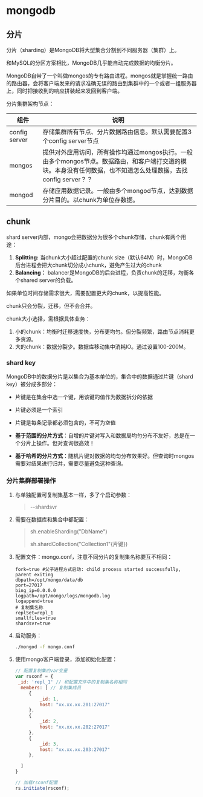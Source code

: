 # mongodb



## 分片

分片（sharding）是MongoDB将大型集合分割到不同服务器（集群）上。

和MySQL的分区方案相比，MongoDB几乎能自动完成数据的均衡分片。

MongoDB自带了一个叫做mongos的专有路由进程。mongos就是掌握统一路由的路由器，会将客户端发来的请求准确无误的路由到集群中的一个或者一组服务器上，同时把接收到的响应拼装起来发回到客户端。

分片集群架构节点：

| 组件          | 说明                                                         |
| ------------- | ------------------------------------------------------------ |
| config server | 存储集群所有节点、分片数据路由信息。默认需要配置3个config server节点 |
| mongos        | 提供对外应用访问，所有操作均通过mongos执行。一般由多个mongos节点。数据路由，和客户端打交道的模块。本身没有任何数据，也不知道怎么处理数据，去找config server？？ |
| mongod        | 存储应用数据记录。一般由多个mongod节点，达到数据分片目的。以chunk为单位存数据。 |



## chunk

shard server内部，mongo会把数据分为很多个chunk存储，chunk有两个用途：

1. **Splitting:** 当chunk大小超过配置的chunk size（默认64M）时，MongoDB后台进程会把大chunk切分成小chunk，避免产生过大的chunk
2. **Balancing：** balancer是MongoDB的后台进程，负责chunk的迁移，均衡各个shared server的负载。

如果单位时间存储需求很大，需要配置更大的chunk，以提高性能。

chunk只会分裂，迁移，但不会合并。



chunk大小选择，需根据具体业务：

1. 小的chunk：均衡时迁移速度快，分布更均匀。但分裂频繁，路由节点消耗更多资源。
2. 大的chunk：数据分裂少。数据库移动集中消耗IO。通过设置100-200M。



### shard key

MongoDB中的数据分片是以集合为基本单位的，集合中的数据通过片键（shard key）被分成多部分：

- 片键是在集合中选一个键，用该键的值作为数据拆分的依据
- 片键必须是一个索引
- 片键是每条记录都必须包含的，不可为空值

- **基于范围的分片方式**：自增的片键对写入和数据局均匀分布不友好，总是在一个分片上操作。但对查询很高效！

- **基于哈希的分片方式**：随机片键对数据的均匀分布效果好。但查询时mongos需要对结果进行归并，需要尽量避免这种查询。

  

### 分片集群部署操作

1. 与单独配置可复制集基本一样，多了个启动参数：

   > --shardsvr

2. 需要在数据库和集合中都配置：

   >sh.enableSharding("DbName")
   >
   >sh.shardCollection("Collection1"{片键})

3. 配置文件：mongo.conf，注意不同分片的复制集名称要互不相同：

   ```shell
   fork=true #父子进程方式启动: child process started successfully, parent exiting
   dbpath=/opt/mongo/data/db
   port=27017
   bing_ip=0.0.0.0
   logpath=/opt/mongo/logs/mongodb.log
   logappend=true
   # 复制集名称
   replSet=repl_1
   smallfiles=true
   shardsvr=true
   ```

4. 启动服务：

   ```bash
   ./mongod -f mongo.conf
   ```

5. 使用mongo客户端登录，添加初始化配置：

   ```javascript
   // 配置复制集的var变量
   var rsconf = {
   	_id: 'repl_1' // 和配置文件中的复制集名称相同
     members: [ // 复制集成员
     	{
     		_id: 1,
     		host: "xx.xx.xx.201:27017"
   		},
     	{
     		_id: 2,
     		host: "xx.xx.xx.202:27017"
   		},
     	{
     		_id: 3,
     		host: "xx.xx.xx.203:27017"
   		},
   
     ]
   }
   
   // 加载rsconf配置
   rs.initiate(rsconf);
   ```

   